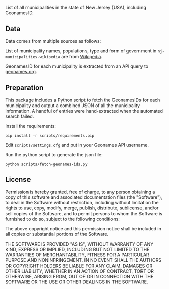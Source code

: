 List of all municipalities in the state of New Jersey (USA), including GeonamesID.

## Data

Data comes from multiple sources as follows:

List of municipality names, populations, type and form of government in `nj-municipalities-wikipedia` are from [Wikipedia](http://en.wikipedia.org/wiki/List_of_municipalities_in_New_Jersey).

GeonamesID for each municipality is extracted from an API query to [geonames.org](http://http://www.geonames.org).

## Preparation

This package includes a Python script to fetch the GeonamesIDs for each municipality and output a combined JSON of all the municipality information.  A handful of entries were hand-extracted when the automated search failed.

Install the requirements:

    pip install -r scripts/requirements.pip

Edit `scripts/settings.cfg` and put in your Geonames API username.

Run the python script to generate the json file:

    python scripts/fetch-geonames-ids.py

## License

Permission is hereby granted, free of charge, to any person obtaining a copy of this software and associated documentation files (the "Software"), to deal in the Software without restriction, including without limitation the rights to use, copy, modify, merge, publish, distribute, sublicense, and/or sell copies of the Software, and to permit persons to whom the Software is furnished to do so, subject to the following conditions:

The above copyright notice and this permission notice shall be included in all copies or substantial portions of the Software.

THE SOFTWARE IS PROVIDED "AS IS", WITHOUT WARRANTY OF ANY KIND, EXPRESS OR IMPLIED, INCLUDING BUT NOT LIMITED TO THE WARRANTIES OF MERCHANTABILITY, FITNESS FOR A PARTICULAR PURPOSE AND NONINFRINGEMENT. IN NO EVENT SHALL THE AUTHORS OR COPYRIGHT HOLDERS BE LIABLE FOR ANY CLAIM, DAMAGES OR OTHER LIABILITY, WHETHER IN AN ACTION OF CONTRACT, TORT OR OTHERWISE, ARISING FROM, OUT OF OR IN CONNECTION WITH THE SOFTWARE OR THE USE OR OTHER DEALINGS IN THE SOFTWARE.